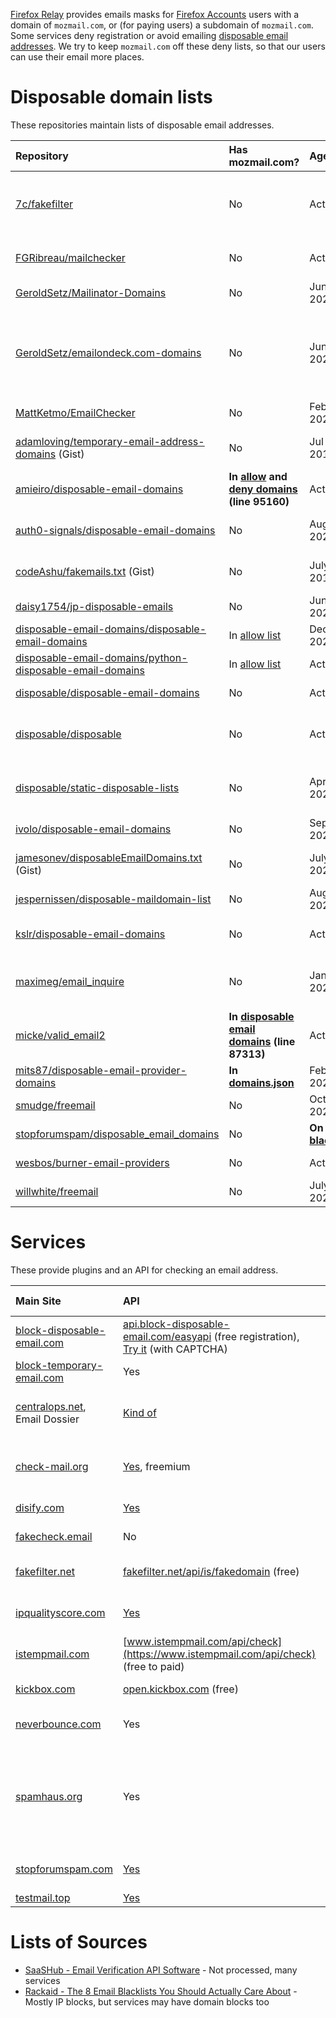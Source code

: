 [Firefox Relay](https://relay.firefox.com) provides emails masks for
[Firefox Accounts](accounts.firefox.com/) users with a domain of `mozmail.com`,
or (for paying users) a subdomain of `mozmail.com`. Some services deny
registration or avoid emailing
[disposable email addresses](https://en.wikipedia.org/wiki/Disposable_email_address).
We try to keep `mozmail.com` off these deny lists, so that our users can use
their email more places.

# Disposable domain lists

These repositories maintain lists of disposable email addresses.

|Repository|Has mozmail.com?|Age|Note|
|:---------|:---------------|:--|:---|
|[7c/fakefilter](https://github.com/7c/fakefilter)|No|Active|Looks for temp and fake emails in registrations, backend for [fakefilter.net](https://fakefilter.net/static/docs/restful/)|
|[FGRibreau/mailchecker](https://github.com/fgribreau/mailchecker)|No|Active|Multi-language email validator and temp email detector|
|[GeroldSetz/Mailinator-Domains](https://github.com/GeroldSetz/Mailinator-Domains)|No|Jun 2021|Domains in sha1 format|
|[GeroldSetz/emailondeck.com-domains](https://github.com/GeroldSetz/emailondeck.com-domains)|No|Jun 2021|Follows [www.block-disposable-email.com](https://www.block-disposable-email.com/cms/)|
|[MattKetmo/EmailChecker](https://github.com/MattKetmo/EmailChecker)|No|Feb 2023|PHP disposable email detector|
|[adamloving/temporary-email-address-domains](https://gist.github.com/adamloving/4401361) (Gist)|No|Jul 2019|Comments advertise other services|
|[amieiro/disposable-email-domains](https://github.com/amieiro/disposable-email-domains)|**In [allow](https://github.com/amieiro/disposable-email-domains/blob/bf5361e37ab0c2616edd5c2cd50556fe6f993965/allowDomains.txt#L335) and [deny domains](https://github.com/amieiro/disposable-email-domains/blob/bf5361e37ab0c2616edd5c2cd50556fe6f993965/denyDomains.txt#95160) (line 95160)**|Active|Combines lists from other sources|
|[auth0-signals/disposable-email-domains](https://github.com/auth0-signals/disposable-email-domains)|No|Aug 2020|Submissions to defunct site apility.io|
|[codeAshu/fakemails.txt](https://gist.github.com/codeAshu/ebade8f300809a4079220f771265b0c4) (Gist)|No|July 2018|List of domains, comments suggest changes|
|[daisy1754/jp-disposable-emails](https://github.com/daisy1754/jp-disposable-emails/)|No|Jun 2021|List of domains from other sources|
|[disposable-email-domains/disposable-email-domains](https://github.com/disposable-email-domains/disposable-email-domains)|In [allow list](https://github.com/disposable-email-domains/disposable-email-domains/blob/3ff014e9a26f29b9e60ac2b3633747f4de03cf83/allowlist.conf#L119)|Dec 2022|block and allow list|
|[disposable-email-domains/python-disposable-email-domains](https://github.com/disposable-email-domains/python-disposable-email-domains)|In [allow list](https://github.com/disposable-email-domains/python-disposable-email-domains/blob/98537f0a155348052f33d93fb24d0b2633ddfb7a/disposable_email_domains/__init__.py#L120)|Active|Above lists as Python sets|
|[disposable/disposable-email-domains](https://github.com/disposable/disposable-email-domains)|No|Active|Text and JSON lists of domains|
|[disposable/disposable](https://github.com/disposable/disposable)|No|Active|Tools for working with domain lists, with list of external sources|
|[disposable/static-disposable-lists](https://github.com/disposable/static-disposable-lists/)|No|Apr 2022|Email domains that can't be dynamically updated|
|[ivolo/disposable-email-domains](https://github.com/ivolo/disposable-email-domains)|No|Sep 2022|Source for [Kickbox.com API](https://open.kickbox.com/v1/disposable/mailinator.com)|
|[jamesonev/disposableEmailDomains.txt](https://gist.github.com/jamesonev/7e188c35fd5ca754c970e3a1caf045ef/) (Gist)|No|July 2020|List from defunct block-temporary-email.com|
|[jespernissen/disposable-maildomain-list](https://github.com/jespernissen/disposable-maildomain-list)|No|Aug 2021|List of domains|
|[kslr/disposable-email-domains](https://github.com/kslr/disposable-email-domains)|No|Active|Text and JSON lists of domains, updated from upstream daily|
|[maximeg/email_inquire](https://github.com/maximeg/email_inquire)|No|Jan 2020|Ruby library to validate and fix emails, detect disposable emails|
|[micke/valid_email2](https://github.com/micke/valid_email2)|**In [disposable email domains](https://github.com/micke/valid_email2/blob/bd01c20900941de4e018a98a692f6ec5e64cacbb/config/disposable_email_domains.txt) (line 87313)**|Active|Ruby gem to validate emails, detect disposable emails|
|[mits87/disposable-email-provider-domains](https://github.com/mits87/disposable-email-provider-domains)|**In [domains.json](https://github.com/mits87/disposable-email-provider-domains/blob/master/data/domains.json)**|Feb 2021|NodeJS wrapper|
|[smudge/freemail](https://github.com/smudge/freemail)|No|Oct 2022|Ruby port of willwhite's freemail|
|[stopforumspam/disposable_email_domains](https://github.com/stopforumspam/disposable_email_domains/)|No|**On [blacklist](https://github.com/stopforumspam/disposable_email_domains/blob/master/blacklist.txt#L66971)**|Apr 2023|List of domains. May be old version of toxic domains download on https://www.stopforumspam.com/downloads <br>Removed in [PR 1](https://github.com/stopforumspam/disposable_email_domains/pull/1), April 2023|
|[wesbos/burner-email-providers](https://github.com/wesbos/burner-email-providers)|No|Active|List of emails, links to Firefox Relay|
|[willwhite/freemail](https://github.com/willwhite/freemail)|No|July 2020|List and Node.js module|

# Services

These provide plugins and an API for checking an email address.

|Main Site|API|mozmail.com result|Copyright|Note|
|:--------|:--|:-----------------|:--------|:---|
|[block-disposable-email.com](https://www.block-disposable-email.com/cms/)|[api.block-disposable-email.com/easyapi](https://www.block-disposable-email.com/cms/help-and-usage/easy-api/) (free registration), [Try it](https://www.block-disposable-email.com/cms/try/) (with CAPTCHA)|**`fake-email-address`, block it**|2021|Provides API with [free registration](https://www.block-disposable-email.com/cms/register/)|
|[block-temporary-email.com](https://block-temporary-email.com)|Yes|Not temporary|*none*|Freemium service|
|[centralops.net](https://centralops.net/co/),<br>Email Dossier|[Kind of](https://centralops.net/co/EmailDossier.aspx?email=test@example.com")|Confidence 3 - SMTP (Highest by tool)|2017|[HexValidEmail result](https://hexillion.com/docs/guides/HexValidEmail/concepts/interpret.htm)|
|[check-mail.org](https://check-mail.org)|[Yes](https://check-mail.org/get-started/), freemium|Valid, do not block, domain risk 70|*none*|Paid service|
|[disify.com](https://disify.com/)|[Yes](https://docs.disify.com/#introduction)|**Disposable domain**|2023|Passion project|
|[fakecheck.email](https://fakecheck.email)|No|**Disposable domain**|*none*|Advertises block-disposable-email.com|
|[fakefilter.net](https://fakefilter.net/static/)|[fakefilter.net/api/is/fakedomain](https://fakefilter.net/static/docs/restful/) (free)|Is not a fake domain, no details|2022|Community project for identifying fake emails|
|[ipqualityscore.com](https://www.ipqualityscore.com/)|[Yes](https://www.ipqualityscore.com/free-email-validation-test)|Not Valid, Disposable|Focus on fraud prevention|
|[istempmail.com](https://www.istempmail.com/)|[www.istempmail.com/api/check](https://www.istempmail.com/api/check) (free to paid)|**blocks** when registering|2023|Side project into API|
|[kickbox.com](https://kickbox.com/)|[open.kickbox.com](https://open.kickbox.com) (free)|Not disposable|2023|Paid service to verify email lists|
|[neverbounce.com](https://neverbounce.com/)|Yes|Less than 1% chance of bounce|2023|Paid with free trial of bounce checking for list|
|[spamhaus.org](https://www.spamhaus.org)|Yes|Not blocked|2023|Non-profit preventing spam. The [Spamhaus DBL](https://www.spamhaus.org/faq/section/Spamhaus%20DBL) tracks domains, and is queried via DNS like `host mozmail.com.dbl.spamhaus.org`. A `not found: 3(NXDOMAIN)` means the domain is not on the blocklist.|
|[stopforumspam.com](https://www.stopforumspam.com)|[Yes](https://www.stopforumspam.com/usage)|domain is not blocked|*none*|Plugins for multiple forums, API, [downloads](https://www.stopforumspam.com/downloads) for toxic domains and IPs)|
|[testmail.top](https://testmail.top/en/)|[Yes](https://testmail.top/en/#api)|**On blacklist**|*none*|Donation supported|

# Lists of Sources

* [SaaSHub - Email Verification API Software](https://www.saashub.com/best-email-verification-api-software?context=apis) - Not processed, many services
* [Rackaid - The 8 Email Blacklists You Should Actually Care About](https://www.rackaid.com/blog/email-blacklists/) - Mostly IP blocks, but services may have domain blocks too
